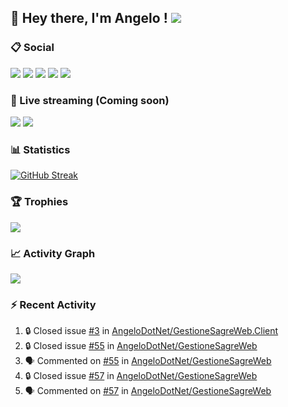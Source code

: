 ## :wave: Hey there, I'm Angelo ! ![](https://img.shields.io/badge/Intel%20Core_i5_12th-0071C5?logo=intel&logoColor=white&style=for-the-badge)

### :clipboard: Social
[![](https://img.shields.io/badge/LinkedIn-0077B5?style=for-the-badge&logo=linkedin&logoColor=white)](https://linkedin.com/in/pirolaangelo)
[![](https://img.shields.io/badge/Twitter-1DA1F2?style=for-the-badge&logo=twitter&logoColor=white)](https://twitter.com/angeloit87)
[![](https://img.shields.io/badge/Instagram-E4405F?style=for-the-badge&logo=instagram&logoColor=white)](https://instagram.com/angeloit87)
[![](https://img.shields.io/badge/Docker-1071D3?style=for-the-badge&logo=Docker&logoColor=white)](https://hub.docker.com/u/angelo87dock)
[![](https://img.shields.io/badge/Telegram-2CA5E0?style=for-the-badge&logo=telegram&logoColor=white)](https://t.me/angeloit87)

### :loudspeaker: Live streaming (Coming soon)
[![](https://img.shields.io/badge/YouTube-FF0000?style=for-the-badge&logo=youtube&logoColor=white)](https://www.youtube.com/channel/UCJ19zdw2zsjy4HfL1Tvtksw)
[![](https://img.shields.io/badge/Twitch-9146FF?style=for-the-badge&logo=twitch&logoColor=white)](https://www.twitch.tv/angeloit87)

### :bar_chart: Statistics
[![GitHub Streak](https://streak-stats.demolab.com?user=angelodotnet&locale=it&date_format=j%2Fn%5B%2FY%5D)](https://git.io/streak-stats)
<!--
<p><img align="left" src="https://github-readme-stats.vercel.app/api/top-langs?username=angelodotnet&show_icons=true&locale=en&layout=compact" alt="angelodotnet" /></p>
<p>&nbsp;<img align="center" src="https://github-readme-stats.vercel.app/api?username=angelodotnet&show_icons=true&locale=en" alt="angelodotnet" /></p>
-->

### :trophy: Trophies
![](https://github-profile-trophy.vercel.app/?username=angelodotnet&theme=default)

### :chart_with_upwards_trend: Activity Graph
![](https://github-readme-activity-graph.vercel.app/graph?username=angelodotnet&theme=github)

### :zap: Recent Activity

<!--START_SECTION:activity-->
1. 🔒 Closed issue [#3](https://github.com/AngeloDotNet/GestioneSagreWeb.Client/issues/3) in [AngeloDotNet/GestioneSagreWeb.Client](https://github.com/AngeloDotNet/GestioneSagreWeb.Client)
2. 🔒 Closed issue [#55](https://github.com/AngeloDotNet/GestioneSagreWeb/issues/55) in [AngeloDotNet/GestioneSagreWeb](https://github.com/AngeloDotNet/GestioneSagreWeb)
3. 🗣 Commented on [#55](https://github.com/AngeloDotNet/GestioneSagreWeb/issues/55#issuecomment-1860275749) in [AngeloDotNet/GestioneSagreWeb](https://github.com/AngeloDotNet/GestioneSagreWeb)
4. 🔒 Closed issue [#57](https://github.com/AngeloDotNet/GestioneSagreWeb/issues/57) in [AngeloDotNet/GestioneSagreWeb](https://github.com/AngeloDotNet/GestioneSagreWeb)
5. 🗣 Commented on [#57](https://github.com/AngeloDotNet/GestioneSagreWeb/issues/57#issuecomment-1857820175) in [AngeloDotNet/GestioneSagreWeb](https://github.com/AngeloDotNet/GestioneSagreWeb)
<!--END_SECTION:activity-->
